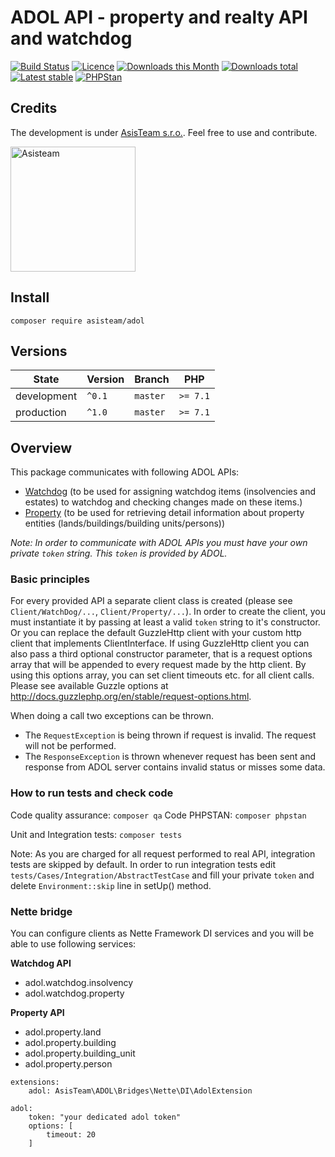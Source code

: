 # ADOL API - property and realty API and watchdog

[![Build Status](https://img.shields.io/travis/com/AsisTeam/adol.svg?style=flat-square)](https://travis-ci.com/AsisTeam/adol)
[![Licence](https://img.shields.io/packagist/l/AsisTeam/adol.svg?style=flat-square)](https://packagist.org/packages/AsisTeam/adol)
[![Downloads this Month](https://img.shields.io/packagist/dm/AsisTeam/adol.svg?style=flat-square)](https://packagist.org/packages/AsisTeam/adol)
[![Downloads total](https://img.shields.io/packagist/dt/AsisTeam/adol.svg?style=flat-square)](https://packagist.org/packages/AsisTeam/adol)
[![Latest stable](https://img.shields.io/packagist/v/AsisTeam/adol.svg?style=flat-square)](https://packagist.org/packages/AsisTeam/adol)
[![PHPStan](https://img.shields.io/badge/PHPStan-enabled-brightgreen.svg?style=flat)](https://github.com/phpstan/phpstan)

## Credits

The development is under [AsisTeam s.r.o.](https://www.asisteam.cz/).
Feel free to use and contribute.

<img src="https://www.asisteam.cz/img/logo.svg" width="200" alt="Asisteam" title="Asisteam"/>

## Install

```
composer require asisteam/adol
```

## Versions

| State       | Version | Branch   | PHP      |
|-------------|---------|----------|----------|
| development | `^0.1`  | `master` | `>= 7.1` |
| production  | `^1.0`  | `master` | `>= 7.1` |

## Overview

This package communicates with following ADOL APIs:
- [Watchdog](https://github.com/AsisTeam/adol/blob/master/.docs/watchdog.md) (to be used for assigning watchdog items (insolvencies and estates) to watchdog and checking changes made on these items.)
- [Property](https://github.com/AsisTeam/adol/blob/master/.docs/property.md) (to be used for retrieving detail information about property entities (lands/buildings/building units/persons))

_Note: In order to communicate with ADOL APIs you must have your own private `token` string. This `token` is provided by ADOL._

### Basic principles

For every provided API a separate client class is created (please see `Client/WatchDog/...`, `Client/Property/...`).
In order to create the client, you must instantiate it by passing at least a valid `token` string to it's constructor.
Or you can replace the default GuzzleHttp client with your custom http client that implements ClientInterface.
If using GuzzleHttp client you can also pass a third optional constructor parameter, that is a request options array that will be appended to every request made by the http client.
By using this options array, you can set client timeouts etc. for all client calls. Please see available Guzzle options at http://docs.guzzlephp.org/en/stable/request-options.html.

When doing a call two exceptions can be thrown.

- The `RequestException` is being thrown if request is invalid. The request will not be performed.
- The `ResponseException` is thrown whenever request has been sent and response from ADOL server contains invalid status or misses some data.

### How to run tests and check code

Code quality assurance: `composer qa`
Code PHPSTAN: `composer phpstan`

Unit and Integration tests: `composer tests`

Note: As you are charged for all request performed to real API, integration tests are skipped by default. In order to run integration tests edit `tests/Cases/Integration/AbstractTestCase`
and fill your private `token` and delete `Environment::skip` line in setUp() method.
 

### Nette bridge

You can configure clients as Nette Framework DI services and you will be able to use following services:

__Watchdog API__
- adol.watchdog.insolvency
- adol.watchdog.property

__Property API__
- adol.property.land
- adol.property.building
- adol.property.building_unit
- adol.property.person

```
extensions:
    adol: AsisTeam\ADOL\Bridges\Nette\DI\AdolExtension
    
adol:
    token: "your dedicated adol token"
    options: [
        timeout: 20 
    ]
```
